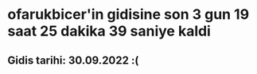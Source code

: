 # ofarukbicer'in gidisine son 3 gun 19 saat 25 dakika 39 saniye kaldi

## Gidis tarihi: 30.09.2022 :(